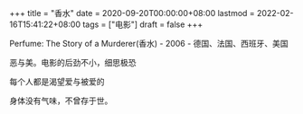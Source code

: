 +++
title = "香水"
date = 2020-09-20T00:00:00+08:00
lastmod = 2022-02-16T15:41:22+08:00
tags = ["电影"]
draft = false
+++

Perfume: The Story of a Murderer(香水) - 2006 - 德国、法国、西班牙、美国

恶与美。电影的后劲不小，细思极恐

每个人都是渴望爱与被爱的

身体没有气味，不曾存于世。